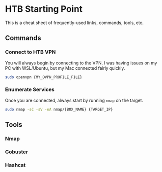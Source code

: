 # HTB Starting Point
This is a cheat sheet of frequently-used links, commands, tools, etc.

## Commands

### Connect to HTB VPN
You will always begin by connecting to the VPN. I was having issues on my PC with WSL/Ubuntu, but my Mac connected fairly quickly.
```bash
sudo openvpn {MY_OVPN_PROFILE_FILE}
```

### Enumerate Services
Once you are connected, always start by running `nmap` on the target.
```bash
sudo nmap -sC -sV -oA nmap/{BOX_NAME} {TARGET_IP}
```

## Tools

### Nmap

### Gobuster

### Hashcat

